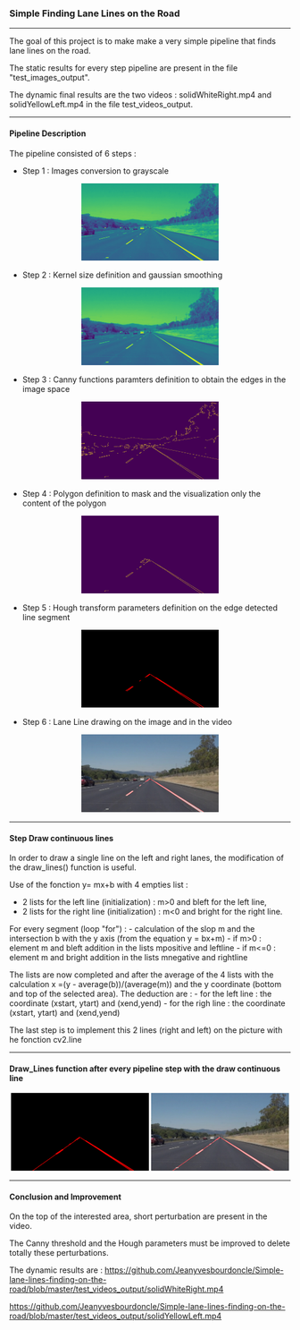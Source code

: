 ### **Simple Finding Lane Lines on the Road** 

--------------------------------------------------------------------------------------------------------
The goal of this project is to make make a very simple pipeline that finds lane lines on the road.

The static results for every step pipeline are present in the file "test_images_output".

The dynamic final results are the two videos : solidWhiteRight.mp4 and solidYellowLeft.mp4 in the file test_videos_output.

---------------------------------------------------------------------------------------------------------
#### Pipeline Description

The pipeline consisted of 6 steps : 

- Step 1 : Images conversion to grayscale
<p align="center">
<img src="./test_images_output/Draw_Lines_initial/Grayscale_image_step1.jpg" width="49%"  style="border:none;"> 
</p>

- Step 2 : Kernel size definition and gaussian smoothing
<p align="center">
<img src="./test_images_output/Draw_Lines_initial/Gaussian_Kernel_step2.jpg" width="49%"  style="border:none;">
</p>

- Step 3 : Canny functions paramters definition to obtain the edges in the image space
<p align="center">
<img src="./test_images_output/Draw_Lines_initial/Canny_step3.jpg" width="49%"  style="border:none;">
</p>

- Step 4 : Polygon definition to mask and  the visualization only the content of the polygon
<p align="center">
<img src="./test_images_output/Draw_Lines_initial/Region_Interest_step4.jpg" width="49%"  style="border:none;">
</p>

- Step 5 : Hough transform parameters definition on the edge detected line segment
<p align="center">
<img src="./test_images_output/Draw_Lines_initial/Hough_step5.jpg" width="49%"  style="border:none;">
</p>

- Step 6 : Lane Line drawing on the image and in the video
<p align="center">
<img src="./test_images_output/Draw_Lines_initial/Final_Result_step6.jpg" width="49%"  style="border:none;">
</p>

---------------------------------------------------------------------------------------------------------
#### Step Draw continuous lines

In order to draw a single line on the left and right lanes, the modification of the draw_lines() function is useful.

Use of the fonction y= mx+b with 4 empties list : 
  - 2 lists for the left line (initialization) : m>0  and bleft for the left line, 
  - 2 lists for the right line (initialization) : m<0 and bright for the right line.
  
For every segment (loop "for") :
    - calculation of the slop m and the intersection b with the y axis (from the equation y = bx+m)
    - if m>0 : element m and bleft addition in the lists mpositive and leftline
    - if m<=0 : element m and bright addition in the lists mnegative and rightline
    
The lists are now completed and after the average of the 4 lists with the calculation x =(y - average(b))/(average(m)) and the y coordinate (bottom and top of the selected area). 
The deduction are :
    - for the left line :  the coordinate (xstart, ytart) and (xend,yend)
    - for the righ line :  the coordinate (xstart, ytart) and (xend,yend)

The last step is to implement this 2 lines (right and left) on the picture with he fonction cv2.line

----------------------------------------------------------------------------------------------------

#### Draw_Lines function after every pipeline step with the draw continuous line
<p align="center">
<img src="./test_images_output/Draw_Lines_modified/Hough_step5.jpg" width="49%"  style="border:none;">
<img src="./test_images_output/Draw_Lines_modified/Final_Result_step6.jpg" width="49%"  style="border:none;">
</p>

--------------------------------------------------------------------------------
#### Conclusion and Improvement

On the top of the interested area, short perturbation are present in the video. 

The Canny threshold and the Hough parameters must be improved to delete totally these perturbations. 

The dynamic results are :
https://github.com/Jeanyvesbourdoncle/Simple-lane-lines-finding-on-the-road/blob/master/test_videos_output/solidWhiteRight.mp4

https://github.com/Jeanyvesbourdoncle/Simple-lane-lines-finding-on-the-road/blob/master/test_videos_output/solidYellowLeft.mp4




